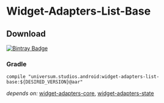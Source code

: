 Widget-Adapters-List-Base
===============

## Download ##
[![Bintray Badge](https://api.bintray.com/packages/universum-studios/android/universum.studios.android%3Awidget-adapters/images/download.svg)](https://bintray.com/universum-studios/android/universum.studios.android%3Awidget-adapters/_latestVersion)

### Gradle ###

    compile "universum.studios.android:widget-adapters-list-base:${DESIRED_VERSION}@aar"

_depends on:_
[widget-adapters-core](https://github.com/universum-studios/android_widget_adapters/tree/master/library-core),
[widget-adapters-state](https://github.com/universum-studios/android_widget_adapters/tree/master/library-state)